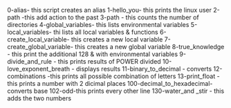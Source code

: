 0-alias- this script creates an alias
1-hello_you- this prints the linux user
2-path -this add action to the past
3-path - this counts the number of directories
4-global_variables- this lists environmental variables
5-local_variables- thi lists all local variables & functions
6-create_local_variable- this creates a new local variable
7-create_global_variable- this creates a new global variable
8-true_knowledge - this print the additional 128 & with environmental variables
9-divide_and_rule - this prints results of POWER divided
10-love_exponent_breath - displays results
11-binary_to_decimal - converts
12-combinations -this prints all possible combination of letters
13-print_float - this prints a number with 2 dicimal places
100-decimal_to_hexadecimal- converts base
102-odd-this prints every other line
130-water_and _stir - this adds the two numbers
